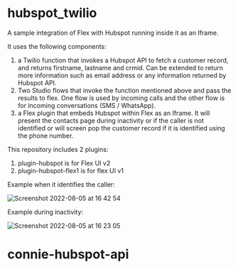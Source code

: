 # hubspot_twilio
A sample integration of Flex with Hubspot running inside it as an Iframe. 

It uses the following components:

1. a Twilio function that invokes a Hubspot API to fetch a customer record, and returns firstname, lastname and crmid. Can be extended to return more information such as email address or any information returned by Hubspot API.
2. Two Studio flows that invoke the function mentioned above and pass the results to flex. One flow is used by incoming calls and the other flow is for incoming conversations (SMS / WhatsApp).
3. a Flex plugin that embeds Hubspot within Flex as an Iframe. It will present the contacts page during inactivity or if the caller is not identified or will screen pop the customer record if it is identified using the phone number.

This repository includes 2 plugins:
1. plugin-hubspot is for Flex UI v2
2. plugin-hubspot-flex1 is for flex UI v1

Example when it identifies the caller:

![Screenshot 2022-08-05 at 16 42 54](https://user-images.githubusercontent.com/98812531/183442049-b0feaad6-4125-402d-85c6-29100684a83a.png)


Example during inactivity:

![Screenshot 2022-08-05 at 16 23 05](https://user-images.githubusercontent.com/98812531/183442019-08ad91f5-3bd5-4678-ba38-76da6b455366.png)
# connie-hubspot-api
